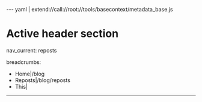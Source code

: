 --- yaml | extend://call://root://tools/basecontext/metadata_base.js

# Active header section
nav_current: reposts

breadcrumbs:
  - Home|/blog
  - Reposts|/blog/reposts
  - This|
---
